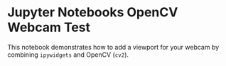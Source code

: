 # Jupyter Notebooks OpenCV Webcam Test

This notebook demonstrates how to add a viewport for your webcam by combining `ipywidgets` and OpenCV (`cv2`).